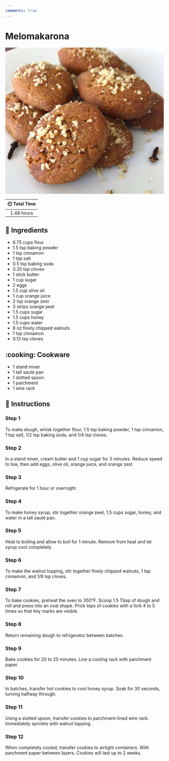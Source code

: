 ```yaml
---
comments: true
---
```

# Melomakarona

![Melomakarona](../assets/images/melomakarona.jpg)

| :timer_clock: Total Time |
|:-----------------------: |
| 1.48 hours |

## :salt: Ingredients

- 6.75 cups flour
- 1.5 tsp baking powder
- 1 tsp cinnamon
- 1 tsp salt
- 0.5 tsp baking soda
- 0.25 tsp cloves
- 1 stick butter
- 1 cup sugar
- 2 eggs
- 1.5 cup olive oil
- 1 cup orange juice
- 2 tsp orange zest
- 3 strips orange peel
- 1.5 cups sugar
- 1.5 cups honey
- 1.5 cups water
- 8 oz finely chipped walnuts
- 1 tsp cinnamon
- 0.13 tsp cloves

## :cooking: Cookware

- 1 stand mixer
- 1 tall sauté pan
- 1 slotted spoon
- 1 parchment
- 1 wire rack

## :pencil: Instructions

### Step 1

To make dough, whisk together flour, 1.5 tsp baking powder, 1 tsp cinnamon, 1 tsp salt, 1/2 tsp baking soda, and 1/4 tsp
cloves.

### Step 2

In a stand mixer, cream butter and 1 cup sugar for 3 minutes. Reduce speed to low, then add eggs, olive oil, orange
juice, and orange zest.

### Step 3

Refrigerate for 1 hour or overnight.

### Step 4

To make honey syrup, stir together orange peel, 1.5 cups sugar, honey, and water in a tall sauté pan.

### Step 5

Heat to boiling and allow to boil for 1 minute. Remove from heat and let syrup cool completely.

### Step 6

To make the walnut topping, stir together finely chipped walnuts, 1 tsp cinnamon, and 1/8 tsp cloves.

### Step 7

To bake cookies, preheat the oven to 350°F. Scoop 1.5 Tbsp of dough and roll and press into an oval shape. Prick tops
of cookies with a fork 4 to 5 times so that tiny marks are visible.

### Step 8

Return remaining dough to refrigerator between batches.

### Step 9

Bake cookies for 20 to 25 minutes. Line a cooling rack with parchment paper.

### Step 10

In batches, transfer hot cookies to cool honey syrup. Soak for 30 seconds, turning halfway through.

### Step 11

Using a slotted spoon, transfer cookies to parchment-lined wire rack. Immediately sprinkle with walnut topping.

### Step 12

When completely cooled, transfer cookies to airtight containers. With parchment paper between layers. Cookies will last
up to 2 weeks.
